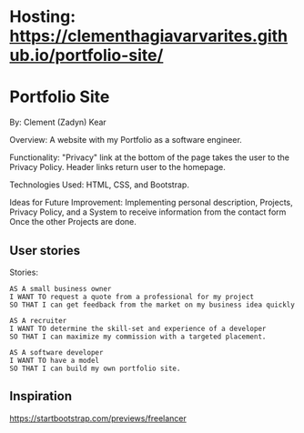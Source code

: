 # Hosting: https://clementhagiavarvarites.github.io/portfolio-site/

# Portfolio Site

By: Clement (Zadyn) Kear

Overview: A website with my Portfolio as a software engineer.

Functionality: "Privacy" link at the bottom of the page takes the user to the Privacy Policy. Header links return user to the homepage.

Technologies Used: HTML, CSS, and Bootstrap.

Ideas for Future Improvement: Implementing personal description, Projects, Privacy Policy, and a System to receive information from the contact form Once the other Projects are done.

## User stories

Stories:

```
AS A small business owner
I WANT TO request a quote from a professional for my project
SO THAT I can get feedback from the market on my business idea quickly

AS A recruiter
I WANT TO determine the skill-set and experience of a developer
SO THAT I can maximize my commission with a targeted placement.

AS A software developer
I WANT TO have a model
SO THAT I can build my own portfolio site.
```

## Inspiration

https://startbootstrap.com/previews/freelancer

